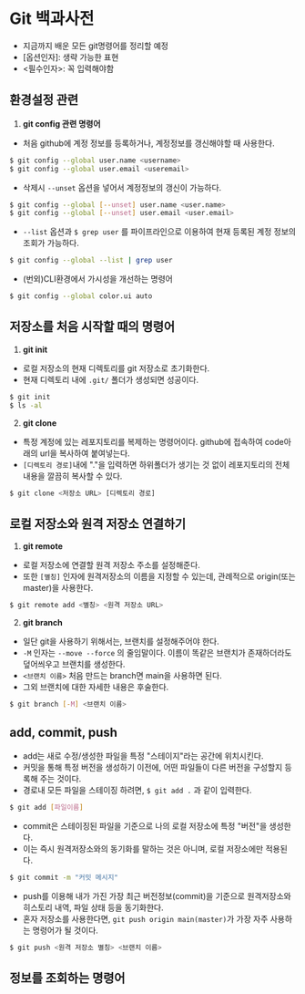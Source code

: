 # Git 백과사전
- 지금까지 배운 모든 git명령어를 정리할 예정
- [옵션인자]: 생략 가능한 표현
- <필수인자>: 꼭 입력해야함
## 환경설정 관련

1. **git config 관련 명령어**
- 처음 github에 계정 정보를 등록하거나, 계정정보를 갱신해야할 때 사용한다.
```sh
$ git config --global user.name <username>
$ git config --global user.email <useremail>
```
- 삭제시 `--unset` 옵션을 넣어서 계정정보의 갱신이 가능하다.
```sh
$ git config --global [--unset] user.name <user.name>
$ git config --global [--unset] user.email <user.email>
```
- `--list` 옵션과 `$ grep user` 를 파이프라인으로 이용하여 현재 등록된 계정 정보의 조회가 가능하다.
```sh
$ git config --global --list | grep user
```
- (번외)CLI환경에서 가시성을 개선하는 명령어
```sh
$ git config --global color.ui auto
```

## 저장소를 처음 시작할 때의 명령어
1.  **git init**
- 로컬 저장소의 현재 디렉토리를 git 저장소로 초기화한다. 
- 현재 디렉토리 내에 `.git/` 폴더가 생성되면 성공이다.
```sh
$ git init
$ ls -al
```
2. **git clone**
- 특정 계정에 있는 레포지토리를 복제하는 명령어이다. github에 접속하여 code아래의 url을 복사하여 붙여넣는다.
- `[디렉토리 경로]`내에 "."을 입력하면 하위폴더가 생기는 것 없이 레포지토리의 전체 내용을 깔끔히 복사할 수 있다.
```sh
$ git clone <저장소 URL> [디렉토리 경로]
```
## 로컬 저장소와 원격 저장소 연결하기
1. **git remote**
- 로컬 저장소에 연결할 원격 저장소 주소를 설정해준다. 
- 또한 `[별칭]` 인자에 원격저장소의 이름을 지정할 수 있는데, 관례적으로 origin(또는 master)을 사용한다.
```sh
$ git remote add <별칭> <원격 저장소 URL>
```
2. **git branch**
- 일단 git을 사용하기 위해서는, 브랜치를 설정해주어야 한다.
- `-M` 인자는 `--move --force` 의 줄임말이다. 이름이 똑같은 브랜치가 존재하더라도 덮어씌우고 브랜치를 생성한다.
- `<브랜치 이름>` 처음 만드는 branch면 main을 사용하면 된다.
- 그외 브랜치에 대한 자세한 내용은 후술한다.
```sh
$ git branch [-M] <브랜치 이름>
``` 

## add, commit, push
- add는 새로 수정/생성한 파일을 특정 "스테이지"라는 공간에 위치시킨다.
- 커밋을 통해 특정 버전을 생성하기 이전에, 어떤 파일들이 다른 버전을 구성할지 등록해 주는 것이다.
- 경로내 모든 파일을 스테이징 하려면, `$ git add .` 과 같이 입력한다.
```sh
$ git add [파일이름] 
```
- commit은 스테이징된 파일을 기준으로 나의 로컬 저장소에 특정 "버전"을 생성한다.
- 이는 즉시 원격저장소와의 동기화를 말하는 것은 아니며, 로컬 저장소에만 적용된다.
```sh
$ git commit -m "커밋 메시지"
```
- push를 이용해 내가 가진 가장 최근 버전정보(commit)을 기준으로 원격저장소와 히스토리 내역, 파일 상태 등을 동기화한다.
- 혼자 저장소를 사용한다면, `git push origin main(master)`가 가장 자주 사용하는 명령어가 될 것이다.
```sh
$ git push <원격 저장소 별칭> <브랜치 이름>
```

## 정보를 조회하는 명령어
